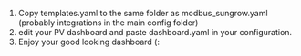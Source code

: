 1. Copy templates.yaml to the same folder as modbus_sungrow.yaml (probably integrations in the main config folder)
2. edit your PV dashboard and paste dashboard.yaml in your configuration.
3. Enjoy your good looking dashboard (:
